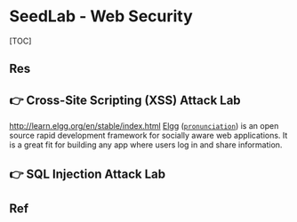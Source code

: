 # SeedLab - Web Security

[TOC]



## Res


## 👉 Cross-Site Scripting (XSS) Attack Lab

http://learn.elgg.org/en/stable/index.html
[Elgg](http://elgg.org) ([`pronunciation`](http://learn.elgg.org/en/stable/_downloads/5578cbe078ca104ad5ef59d2af0c0a36/How_to_say_Elgg.mp3)) is an open source rapid development framework for socially aware web applications. It is a great fit for building any app where users log in and share information.


[20199101 2019-2020-2 《网络攻防实践》第十一周作业]: https://www.cnblogs.com/charlesxie/p/12859969.html



## 👉 SQL Injection Attack Lab


[SEED-Lab)SQL Injection Attack Lab SQL注入实验原创 | CSDN]: https://blog.csdn.net/qq_51927659/article/details/122773053
[2017-2018-2 20179202《网络攻防技术》第五周作业 | 漏洞分析之数据库评估（一]: https://www.cnblogs.com/Jspo/p/8743970.html



## Ref

